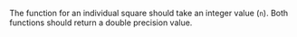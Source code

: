 The function for an individual square should take an integer value (`n`).
Both functions should return a double precision value.
